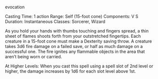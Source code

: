 evocation

Casting Time: 1 action
Range: Self (15-foot cone)
Components: V S
Duration: Instantaneous
Classes: Sorcerer, Wizard

As you hold your hands with thumbs touching and fingers spread, a thin sheet of flames shoots forth from your outstretched fingertips. Each creature in a 15-foot cone must make a Dexterity saving throw. A creature takes 3d6 fire damage on a failed save, or half as much damage on a successful one. The fire ignites any flammable objects in the area that aren’t being worn or carried.

At Higher Levels: When you cast this spell using a spell slot of 2nd level or higher, the damage increases by 1d6 for each slot level above 1st.
